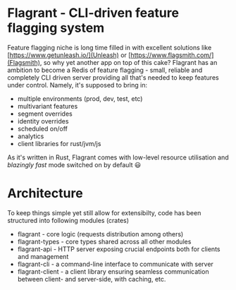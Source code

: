 # Flagrant - CLI-driven feature flagging system

Feature flagging niche is long time filled in with excellent solutions like [https://www.getunleash.io/](Unleash) or [https://www.flagsmith.com/](Flagsmith), so why yet another app on top of this cake? Flagrant has an ambition to become a Redis of feature flagging - small, reliable and completely CLI driven server providing all that's needed to keep features under control. Namely, it's supposed to bring in:

- multiple environments (prod, dev, test, etc)
- multivariant features
- segment overrides
- identity overrides
- scheduled on/off
- analytics
- client libraries for rust/jvm/js

As it's written in Rust, Flagrant comes with low-level resource utilisation and _blazingly fast_ mode switched on by default 😃

# Architecture
To keep things simple yet still allow for extensibilty, code has been structured into following modules (crates)

- flagrant - core logic (requests distribution among others)
- flagrant-types - core types shared across all other modules
- flagrant-api - HTTP server exposing crucial endpoints both for clients and management
- flagrant-cli - a command-line interface to communicate with server
- flagrant-client - a client library ensuring seamless communication between client- and server-side, with caching, etc.
 
